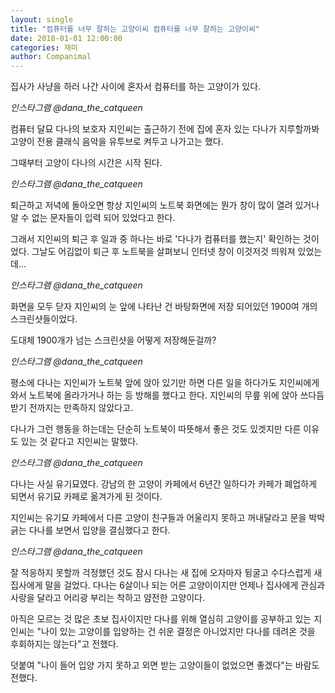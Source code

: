 ```yaml
---
layout: single
title: "컴퓨터를 너무 잘하는 고양이씨 컴퓨터를 너무 잘하는 고양이씨"
date: 2018-01-01 12:00:00
categories: 재미
author: Companimal
---
```


집사가 사냥을 하러 나간 사이에 혼자서 컴퓨터를 하는 고양이가 있다.

_인스타그램 @dana_the_catqueen_

컴퓨터 달묘 다나의 보호자 지인씨는 출근하기 전에 집에 혼자 있는 다나가 지루할까봐 고양이 전용 클래식 음악을 유투브로 켜두고 나가고는 했다.

그때부터 고양이 다나의 시간은 시작 된다.

_인스타그램 @dana_the_catqueen_

퇴근하고 저녁에 돌아오면 항상 지인씨의 노트북 화면에는 뭔가 창이 많이 열려 있거나 알 수 없는 문자들이 입력 되어 있었다고 한다.

그래서 지인씨의 퇴근 후 일과 중 하나는 바로 '다나가 컴퓨터를 했는지' 확인하는 것이었다. 그날도 어김없이 퇴근 후 노트북을 살펴보니 인터넷 창이 이것저것 띄워져 있었는데...

_인스타그램 @dana_the_catqueen_

화면을 모두 닫자 지인씨의 눈 앞에 나타난 건 바탕화면에 저장 되어있던 1900여 개의 스크린샷들이었다.

도대체 1900개가 넘는 스크린샷을 어떻게 저장해둔걸까?

_인스타그램 @dana_the_catqueen_

평소에 다나는 지인씨가 노트북 앞에 앉아 있기만 하면 다른 일을 하다가도 지인씨에게 와서 노트북에 올라가거나 하는 등 방해를 했다고 한다. 지인씨의 무릎 위에 앉아 쓰다듬 받기 전까지는 만족하지 않았다고.

다나가 그런 행동을 하는데는 단순히 노트북이 따뜻해서 좋은 것도 있겟지만 다른 이유도 있는 것 같다고 지인씨는 말했다.

_인스타그램 @dana_the_catqueen_

다나는 사실 유기묘였다. 강남의 한 고양이 카페에서 6년간 일하다가 카페가 폐업하게 되면서 유기묘 카페로 옮겨가게 된 것이다.

지인씨는 유기묘 카페에서 다른 고양이 친구들과 어울리지 못하고 꺼내달라고 문을 박박 긁는 다나를 보면서 입양을 결심했다고 한다.

_인스타그램 @dana_the_catqueen_

잘 적응하지 못할까 걱정했던 것도 잠시 다나는 새 집에 오자마자 뒹굴고 수다스럽게 새 집사에게 말을 걸었다. 다나는 6살이나 되는 어른 고양이이지만 언제나 집사에게 관심과 사랑을 달라고 어리광 부리는 착하고 얌전한 고양이다.

아직은 모르는 것 많은 초보 집사이지만 다나를 위해 열심히 고양이를 공부하고 있는 지인씨는 "나이 있는 고양이를 입양하는 건 쉬운 결정은 아니었지만 다나를 데려온 것을 후회하지는 않는다"고 전했다.

덧붙여 "나이 들어 입양 가지 못하고 외면 받는 고양이들이 없었으면 좋겠다"는 바람도 전했다.
